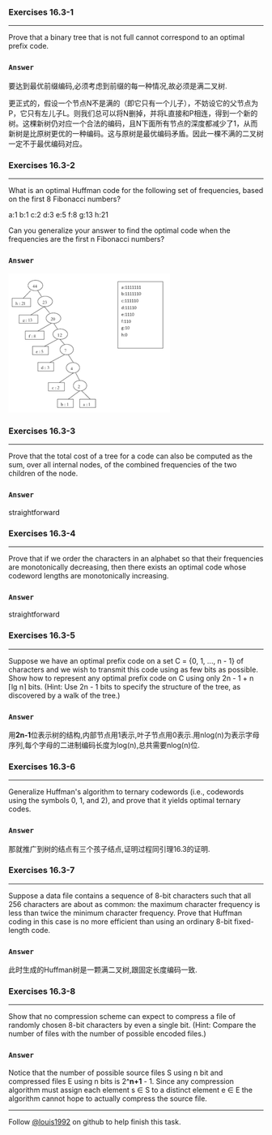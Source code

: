 ### Exercises 16.3-1
***
Prove that a binary tree that is not full cannot correspond to an optimal prefix code.

### `Answer`
要达到最优前缀编码,必须考虑到前缀的每一种情况,故必须是满二叉树.

更正式的，假设一个节点N不是满的（即它只有一个儿子），不妨设它的父节点为P，它只有左儿子L。则我们总可以将N删掉，并将L直接和P相连，得到一个新的树。这棵新树仍对应一个合法的编码，且N下面所有节点的深度都减少了1，从而新树是比原树更优的一种编码。这与原树是最优编码矛盾。因此一棵不满的二叉树一定不于最优编码对应。

### Exercises 16.3-2
***
What is an optimal Huffman code for the following set of frequencies, based on the first 8 Fibonacci numbers?

a:1 b:1 c:2 d:3 e:5 f:8 g:13 h:21

Can you generalize your answer to find the optimal code when the frequencies are the first n Fibonacci numbers?

### `Answer`
![](./repo/s3/1.png)

### Exercises 16.3-3
***
Prove that the total cost of a tree for a code can also be computed as the sum, over all internal nodes, of the combined frequencies of the two children of the node.

### `Answer`
straightforward

### Exercises 16.3-4
***
Prove that if we order the characters in an alphabet so that their frequencies are monotonically decreasing, then there exists an optimal code whose codeword lengths are monotonically increasing.

### `Answer`
straightforward

### Exercises 16.3-5
***
Suppose we have an optimal prefix code on a set C = {0, 1, ..., n - 1} of characters and we wish to transmit this code using as few bits as possible. Show how to represent any optimal prefix code on C using only 2n - 1 + n ⌈lg n⌉ bits. (Hint: Use 2n - 1 bits to specify the structure of the tree, as discovered by a walk of the tree.)

### `Answer`
用**2n-1**位表示树的结构,内部节点用1表示,叶子节点用0表示.用nlog(n)为表示字母序列,每个字母的二进制编码长度为log(n),总共需要nlog(n)位.

### Exercises 16.3-6
***
Generalize Huffman's algorithm to ternary codewords (i.e., codewords using the symbols 0, 1, and 2), and prove that it yields optimal ternary codes.

### `Answer`
那就推广到树的结点有三个孩子结点,证明过程同引理16.3的证明.

### Exercises 16.3-7
***
Suppose a data file contains a sequence of 8-bit characters such that all 256 characters are about as common: the maximum character frequency is less than twice the minimum character frequency. Prove that Huffman coding in this case is no more efficient than using an ordinary 8-bit fixed-length code.

### `Answer`
此时生成的Huffman树是一颗满二叉树,跟固定长度编码一致.

### Exercises 16.3-8
***
Show that no compression scheme can expect to compress a file of randomly chosen 8-bit characters by even a single bit. (Hint: Compare the number of files with the number of possible encoded files.)

### `Answer`
Notice that the number of possible source files S using n bit and compressed files E using n bits is 2^**n+1**  -  1. Since any compression algorithm must assign each element s ∈ S to a distinct element e ∈ E the algorithm cannot hope to actually compress the source file.

***
Follow [@louis1992](https://github.com/gzc) on github to help finish this task.

